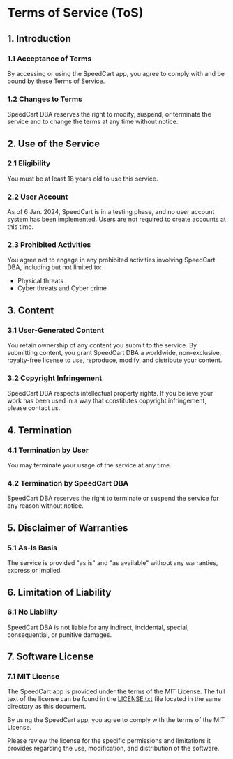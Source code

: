 # Terms of Service (ToS)
## 1. Introduction
### 1.1 Acceptance of Terms
By accessing or using the SpeedCart app, you agree to comply with and be bound by these Terms of Service.

### 1.2 Changes to Terms
SpeedCart DBA reserves the right to modify, suspend, or terminate the service and to change the terms at any time without notice.

## 2. Use of the Service
### 2.1 Eligibility
You must be at least 18 years old to use this service.

### 2.2 User Account
As of 6 Jan. 2024, SpeedCart is in a testing phase, and no user account system has been implemented. Users are not required to create accounts at this time.

### 2.3 Prohibited Activities
You agree not to engage in any prohibited activities involving SpeedCart DBA, including but not limited to:
- Physical threats
- Cyber threats and Cyber crime

## 3. Content
### 3.1 User-Generated Content
You retain ownership of any content you submit to the service. By submitting content, you grant SpeedCart DBA a worldwide, non-exclusive, royalty-free license to use, reproduce, modify, and distribute your content.

### 3.2 Copyright Infringement
SpeedCart DBA respects intellectual property rights. If you believe your work has been used in a way that constitutes copyright infringement, please contact us.

## 4. Termination
### 4.1 Termination by User
You may terminate your usage of the service at any time.

### 4.2 Termination by SpeedCart DBA
SpeedCart DBA reserves the right to terminate or suspend the service for any reason without notice.

## 5. Disclaimer of Warranties
### 5.1 As-Is Basis
The service is provided "as is" and "as available" without any warranties, express or implied.

## 6. Limitation of Liability
### 6.1 No Liability
SpeedCart DBA is not liable for any indirect, incidental, special, consequential, or punitive damages.

## 7. Software License
### 7.1 MIT License

The SpeedCart app is provided under the terms of the MIT License. The full text of the license can be found in the [LICENSE.txt](LICENSE.txt) file located in the same directory as this document.

By using the SpeedCart app, you agree to comply with the terms of the MIT License.

Please review the license for the specific permissions and limitations it provides regarding the use, modification, and distribution of the software.